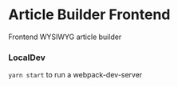 # Article Builder Frontend

Frontend WYSIWYG article builder

### LocalDev

`yarn start` to run a webpack-dev-server
